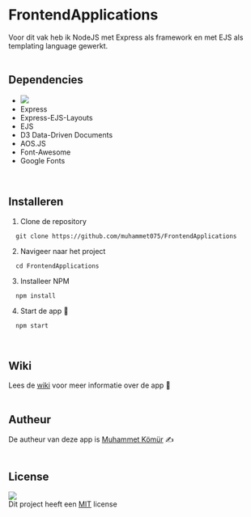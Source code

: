 # FrontendApplications
Voor dit vak heb ik NodeJS met Express als framework en met EJS als templating language gewerkt.<br/><br/>

## Dependencies
* <img src="https://img.shields.io/badge/Node.js-43853D?style=for-the-badge&logo=node.js&logoColor=white"/>
* Express
* Express-EJS-Layouts
* EJS
* D3 Data-Driven Documents
* AOS.JS
* Font-Awesome
* Google Fonts
<br/>

## Installeren
1. Clone de repository<br/>
```
  git clone https://github.com/muhammet075/FrontendApplications
```

2. Navigeer naar het project<br/>
```
  cd FrontendApplications
```

3. Installeer NPM<br/>
```
  npm install
```

4. Start de app 🚀<br/>
```
  npm start
```
<br/>

## Wiki
Lees de <a href="https://github.com/muhammet075/FrontendApplications/wiki">wiki</a> voor meer informatie over de app 📖
<br/><br/>

## Autheur
De autheur van deze app is <a href="https://github.com/muhammet075">Muhammet Kömür</a> ✍️
<br/><br/>

## License
<img src="https://img.shields.io/github/license/muhammet075/FrontendApplications?style=plastic"/><br/>
Dit project heeft een <a href="https://github.com/muhammet075/FrontendApplications/blob/main/LICENSE">MIT</a> license 
